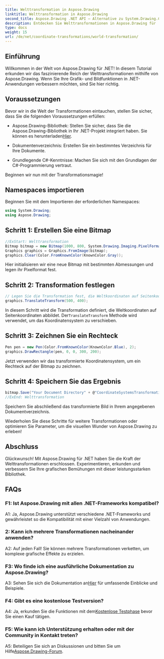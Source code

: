 ```yaml
---
title: Welttransformation in Aspose.Drawing
linktitle: Welttransformation in Aspose.Drawing
second_title: Aspose.Drawing .NET API – Alternative zu System.Drawing.Common
description: Entdecken Sie Welttransformationen in Aspose.Drawing für .NET. Werten Sie Ihre Grafiken mit leicht verständlichen Schritten auf.
type: docs
weight: 15
url: /de/net/coordinate-transformations/world-transformation/
---
```

## Einführung

Willkommen in der Welt von Aspose.Drawing für .NET! In diesem Tutorial erkunden wir das faszinierende Reich der Welttransformationen mithilfe von Aspose.Drawing. Wenn Sie Ihre Grafik- und Bildfunktionen in .NET-Anwendungen verbessern möchten, sind Sie hier richtig.

## Voraussetzungen

Bevor wir in die Welt der Transformationen eintauchen, stellen Sie sicher, dass Sie die folgenden Voraussetzungen erfüllen:

-  Aspose.Drawing-Bibliothek: Stellen Sie sicher, dass Sie die Aspose.Drawing-Bibliothek in Ihr .NET-Projekt integriert haben. Sie können es herunterladen[Hier](https://releases.aspose.com/drawing/net/).

- Dokumentenverzeichnis: Erstellen Sie ein bestimmtes Verzeichnis für Ihre Dokumente.

- Grundlegende C#-Kenntnisse: Machen Sie sich mit den Grundlagen der C#-Programmierung vertraut.

Beginnen wir nun mit der Transformationsmagie!

## Namespaces importieren

Beginnen Sie mit dem Importieren der erforderlichen Namespaces:

```csharp
using System.Drawing;
using Aspose.Drawing;
```

## Schritt 1: Erstellen Sie eine Bitmap

```csharp
//ExStart: Welttransformation
Bitmap bitmap = new Bitmap(1000, 800, System.Drawing.Imaging.PixelFormat.Format32bppPArgb);
Graphics graphics = Graphics.FromImage(bitmap);
graphics.Clear(Color.FromKnownColor(KnownColor.Gray));
```

Hier initialisieren wir eine neue Bitmap mit bestimmten Abmessungen und legen ihr Pixelformat fest.

## Schritt 2: Transformation festlegen

```csharp
// Legen Sie die Transformation fest, die Weltkoordinaten auf Seitenkoordinaten abbildet:
graphics.TranslateTransform(500, 400);
```

 In diesem Schritt wird die Transformation definiert, die Weltkoordinaten auf Seitenkoordinaten abbildet. Der`TranslateTransform` Methode wird verwendet, um das Koordinatensystem zu verschieben.

## Schritt 3: Zeichnen Sie ein Rechteck

```csharp
Pen pen = new Pen(Color.FromKnownColor(KnownColor.Blue), 2);
graphics.DrawRectangle(pen, 0, 0, 300, 200);
```

Jetzt verwenden wir das transformierte Koordinatensystem, um ein Rechteck auf der Bitmap zu zeichnen.

## Schritt 4: Speichern Sie das Ergebnis

```csharp
bitmap.Save("Your Document Directory" + @"CoordinateSystemsTransformations\WorldTransformation_out.png");
//ExEnd: Welttransformation
```

Speichern Sie abschließend das transformierte Bild in Ihrem angegebenen Dokumentverzeichnis.

Wiederholen Sie diese Schritte für weitere Transformationen oder optimieren Sie Parameter, um die visuellen Wunder von Aspose.Drawing zu erleben!

## Abschluss

Glückwunsch! Mit Aspose.Drawing für .NET haben Sie die Kraft der Welttransformationen erschlossen. Experimentieren, erkunden und verbessern Sie Ihre grafischen Bemühungen mit dieser leistungsstarken Bibliothek.

## FAQs

### F1: Ist Aspose.Drawing mit allen .NET-Frameworks kompatibel?

A1: Ja, Aspose.Drawing unterstützt verschiedene .NET-Frameworks und gewährleistet so die Kompatibilität mit einer Vielzahl von Anwendungen.

### 2: Kann ich mehrere Transformationen nacheinander anwenden?

A2: Auf jeden Fall! Sie können mehrere Transformationen verketten, um komplexe grafische Effekte zu erzielen.

### F3: Wo finde ich eine ausführliche Dokumentation zu Aspose.Drawing?

 A3: Sehen Sie sich die Dokumentation an[Hier](https://reference.aspose.com/drawing/net/) für umfassende Einblicke und Beispiele.

### F4: Gibt es eine kostenlose Testversion?

 A4: Ja, erkunden Sie die Funktionen mit dem[Kostenlose Testphase](https://releases.aspose.com/) bevor Sie einen Kauf tätigen.

### F5: Wie kann ich Unterstützung erhalten oder mit der Community in Kontakt treten?

 A5: Beteiligen Sie sich an Diskussionen und bitten Sie um Hilfe[Aspose.Drawing-Forum](https://forum.aspose.com/c/diagram/17).
